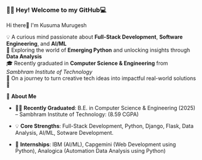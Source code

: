 ### 👩‍💻 Hey! Welcome to my GitHub💻 

Hi there👋 I'm Kusuma Murugesh

  💡 A curious mind passionate about **Full-Stack Development**, **Software Engineering**, and **AI/ML**  
  🐍 Exploring the world of **Emerging Python** and unlocking insights through **Data Analysis**  
  🎓 Recently graduated in **Computer Science & Engineering** from *Sambhram Institute of Technology*  
  🌟 On a journey to turn creative tech ideas into impactful real-world solutions 🚀

📝 **About Me**
  
  - 👩‍🎓 **Recently Graduated**: B.E. in Computer Science & Engineering (2025) – Sambhram Institute of Technology: (8.59 CGPA)
  
  - 💡 **Core Strengths**: Full-Stack Development, Python, Django, Flask, Data Analysis, AI/ML, Sotware Development.
  
  - 💼 **Internships**: IBM (AI/ML), Capgemini (Web Development using Python), Analogica (Automation Data Analysis using Python)

